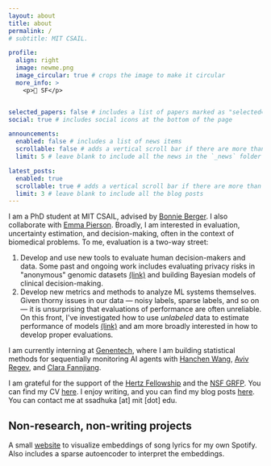 ```yaml
---
layout: about
title: about
permalink: /
# subtitle: MIT CSAIL.

profile:
  align: right
  image: newme.png
  image_circular: true # crops the image to make it circular
  more_info: >
    <p>📍 SF</p>


selected_papers: false # includes a list of papers marked as "selected={true}"
social: true # includes social icons at the bottom of the page

announcements:
  enabled: false # includes a list of news items
  scrollable: false # adds a vertical scroll bar if there are more than 3 news items
  limit: 5 # leave blank to include all the news in the `_news` folder

latest_posts:
  enabled: true
  scrollable: true # adds a vertical scroll bar if there are more than 3 new posts items
  limit: 3 # leave blank to include all the blog posts
---
```


I am a PhD student at MIT CSAIL, advised by [Bonnie Berger](https://people.csail.mit.edu/bab/). I also collaborate with [Emma Pierson](https://people.eecs.berkeley.edu/~emmapierson/). Broadly, I am interested in evaluation, uncertainty estimation, and decision-making, often in the context of biomedical problems. To me, evaluation is a two-way street:

1. Develop and use new tools to evaluate human decision-makers and data. Some past and ongoing work includes evaluating privacy risks in "anonymous" genomic datasets [(link)](https://genome.cshlp.org/content/33/7/1101.full) and building Bayesian models of clinical decision-making.
2. Develop new metrics and methods to analyze ML systems themselves. Given thorny issues in our data — noisy labels, sparse labels, and so on — it is unsurprising that evaluations of performance are often unreliable. On this front, I've investigated how to use _unlabeled_ data to estimate performance of models [(link)](https://arxiv.org/html/2501.11866v1) and am more broadly interested in how to develop proper evaluations.

I am currently interning at [Genentech](https://www.gene.com/), where I am building statistical methods for sequentially monitoring AI agents with [Hanchen Wang](https://www.hanchenw.com/), [Aviv Regev](https://www.gene.com/scientists/our-scientists/aviv-regev), and [Clara Fannjiang](https://clarafy.github.io/).

I am grateful for the support of the [Hertz Fellowship](https://www.hertzfellowship.org/) and the [NSF GRFP](https://www.nsfgrfp.org/). You can find my CV [here](/assets/pdf/cv_oct25.pdf). I enjoy writing, and you can find my blog posts [here](/blog). You can contact me at ssadhuka [at] mit [dot] edu.

## Non-research, non-writing projects
A small [website](https://songembeddings.netlify.app/) to visualize embeddings of song lyrics for my own Spotify. Also includes a sparse autoencoder to interpret the embeddings.

<!-- Write your biography here. Tell the world about yourself. Link to your favorite [subreddit](http://reddit.com). You can put a picture in, too. The code is already in, just name your picture `prof_pic.jpg` and put it in the `img/` folder.

Put your address / P.O. box / other info right below your picture. You can also disable any of these elements by editing `profile` property of the YAML header of your `_pages/about.md`. Edit `_bibliography/papers.bib` and Jekyll will render your [publications page](/al-folio/publications/) automatically.

Link to your social media connections, too. This theme is set up to use [Font Awesome icons](https://fontawesome.com/) and [Academicons](https://jpswalsh.github.io/academicons/), like the ones below. Add your Facebook, Twitter, LinkedIn, Google Scholar, or just disable all of them. -->
